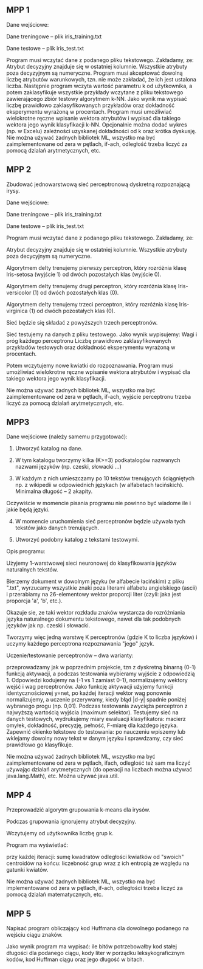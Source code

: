 ## MPP 1
Dane wejściowe:

Dane treningowe – plik iris_training.txt

Dane testowe – plik iris_test.txt

 

Program musi wczytać dane z podanego pliku tekstowego. Zakładamy, ze:
Atrybut decyzyjny znajduje się w ostatniej kolumnie.
Wszystkie atrybuty poza decyzyjnym są numeryczne.
Program musi akceptować dowolną liczbę atrybutów warunkowych, tzn. nie może zakładać, że ich jest ustalona liczba.
Następnie program wczyta wartość parametru k od użytkownika, a potem zaklasyfikuje wszystkie przykłady wczytane z pliku tekstowego zawierającego zbiór testowy algorytmem k-NN.
Jako wynik ma wypisać liczbę prawidłowo zaklasyfikowanych przykładów oraz dokładność eksperymentu wyrażoną w procentach.
Program musi umożliwiać wielokrotne ręczne wpisanie wektora atrybutów i wypisać dla takiego wektora jego wynik klasyfikacji k-NN.
Opcjonalnie można dodać wykres (np. w Excelu) zależności uzyskanej dokładności od k oraz krótka dyskusję.
Nie można używać żadnych bibliotek ML, wszystko ma być zaimplementowane od zera w pętlach, if-ach, odległość trzeba liczyć za pomocą dzialań arytmetycznych, etc.

## MPP 2

 

Zbudować jednowarstwową sieć perceptronową dyskretną rozpoznającą irysy.

 
Dane wejściowe:

Dane treningowe – plik iris_training.txt

Dane testowe – plik iris_test.txt


Program musi wczytać dane z podanego pliku tekstowego. Zakładamy, ze:

Atrybut decyzyjny znajduje się w ostatniej kolumnie.
Wszystkie atrybuty poza decycyjnym są numeryczne.

Algorytmem delty trenujemy pierwszy perceptron, który rozróżnia klasę Iris-setosa (wyjście 1) od dwóch pozostałych klas (wyjście 0).

Algorytmem delty trenujemy drugi perceptron, który rozróżnia klasę Iris-versicolor (1) od dwóch pozostałych klas (0).

Algorytmem delty trenujemy trzeci perceptron, który rozróżnia klasę Iris-virginica (1) od dwóch pozostałych klas (0).

Sieć będzie się składać z powyższych trzech perceptronów.

Sieć testujemy na danych z pliku testowego. Jako wynik wypisujemy:
Wagi i próg każdego perceptronu
Liczbę prawidłowo zaklasyfikowanych przykładów testowych oraz dokładność eksperymentu wyrażoną w procentach.

Potem wczytujemy nowe kwiatki do rozpoznawania. Program musi umożliwiać wielokrotne ręczne wpisanie wektora atrybutów i wypisać dla takiego wektora jego wynik klasyfikacji.

Nie można używać żadnych bibliotek ML, wszystko ma być zaimplementowane od zera w pętlach, if-ach, wyjście perceptronu trzeba liczyć za pomocą dzialań arytmetycznych, etc.

## MPP3

Dane wejściowe (należy samemu przygotować):

1. Utworzyć katalog na dane.

2. W tym katalogu tworzymy kilka (K>=3) podkatalogów nazwanych nazwami języków (np. czeski, słowacki ...)

3. W każdym z nich umieszczamy po 10 tekstów trenujących ściągniętych np. z wikipedii w odpowiednich językach (w alfabetach łacińskich). Minimalna długość – 2 akapity.

Oczywiście w momencie pisania programu nie powinno być wiadome ile i jakie będą języki.

4. W momencie uruchomienia sieć perceptronów będzie używała tych tekstów jako danych trenujących.

5. Utworzyć podobny katalog z tekstami testowymi.

Opis programu:

Użyjemy 1-warstwowej sieci neuronowej do klasyfikowania języków naturalnych tekstów.

Bierzemy dokument w dowolnym języku (w alfabecie łacińskim) z pliku ".txt", wyrzucamy wszystkie znaki poza literami alfabetu angielskiego (ascii) i przerabiamy na 26-elementowy wektor proporcji liter (czyli: jaka jest proporcja 'a', 'b', etc.).

Okazuje sie, ze taki wektor rozkładu znaków wystarcza do rozróżniania języka naturalnego dokumentu tekstowego, nawet dla tak podobnych języków jak np. czeski i słowacki.

Tworzymy więc jedną warstwę K perceptronów (gdzie K to liczba języków) i uczymy każdego perceptrona rozpoznawania "jego" język.


Uczenie/testowanie perceptronów – dwa warianty:

przeprowadzamy jak w poprzednim projekcie, tzn z dyskretną binarną (0-1) funkcją aktywacji, a podczas testowania wybieramy wyjście z odpowiedzią 1.
Odpowiedzi kodujemy na (-1 vs 1 zamiast 0-1), normalizujemy wektory wejść i wag perceptronów. Jako funkcję aktywacji użyjemy funkcji identycznościowej y=net, po każdej iteracji wektor wag ponownie normalizujemy, a uczenie przerywamy, kiedy błąd |d-y| spadnie poniżej wybranego progu (np. 0,01). Podczas testowania  zwycięża perceptron z najwyższą wartością wyjścia (maximum selektor).
Testujemy sieć na danych testowych, wydrukujemy miary ewaluacji klasyfikatora: macierz omyłek, dokładność, precyzję, pełność, F-miarę dla każdego języka.
Zapewnić okienko tekstowe do testowania: po nauczeniu wpiszemy lub wklejamy dowolny nowy tekst w danym języku i sprawdzamy, czy sieć prawidłowo go klasyfikuje.

Nie można używać żadnych bibliotek ML, wszystko ma być zaimplementowane od zera w pętlach, ifach, odleglość też sam ma liczyć używając dzialań arytmetycznych (do operacji na liczbach można używać java.lang.Math), etc. Można używać java.util.

## MPP 4

Przeprowadzić algorytm grupowania k-means dla irysów.

Podczas grupowania ignorujemy atrybut decyzyjny.

Wczytujemy od użytkownika liczbę grup k.

 
Program ma wyświetlać:

przy każdej iteracji: sumę kwadratów odległości kwiatków od "swoich" centroidów
na końcu: liczebność grup wraz z ich entropią ze względu na gatunki kwiatów.

 
Nie można używać żadnych bibliotek ML, wszystko ma być implementowane od zera w pętlach, if-ach, odległości trzeba liczyć za pomocą dzialań matematycznych, etc.

## MPP 5

Napisać program obliczający kod Huffmana dla dowolnego podanego na wejściu ciągu znaków.

 

Jako wynik program ma wypisać: ile bitów potrzebowałby kod stałej długości dla podanego ciągu, kody liter w porządku leksykograficznym kodów, kod Huffman ciągu oraz jego długość w bitach.

 
